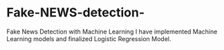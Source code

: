 # Fake-NEWS-detection-
Fake News Detection with Machine Learning 
I have implemented Machine Learning models and finalized Logistic Regression Model.
